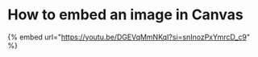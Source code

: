 # How to embed an image in Canvas



{% embed url="https://youtu.be/DGEVqMmNKqI?si=snInozPxYmrcD_c9" %}
